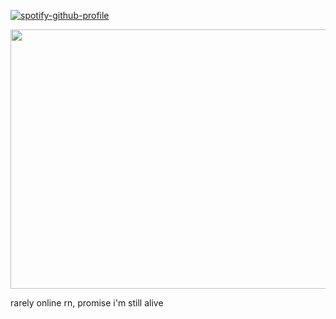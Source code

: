[![spotify-github-profile](https://spotify-github-profile.kittinanx.com/api/view?uid=cc7ruoqolcp0f2nf5f1txlivi&cover_image=true&theme=novatorem&show_offline=false&background_color=121212&interchange=false&bar_color_cover=true&bar_color=53b14f)](https://github.com/kittinan/spotify-github-profile)

<p align="center">
  <img width="735" height="415" src="https://github.com/user-attachments/assets/5bd359ef-d229-4923-a906-a08fedd4660e">
</p>

rarely online rn, promise i'm still alive











